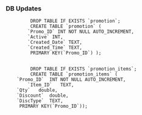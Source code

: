 ### DB Updates

             DROP TABLE IF EXISTS `promotion`;
             CREATE TABLE `promotion` (
            `Promo_ID` INT NOT NULL AUTO_INCREMENT,
            `Active` INT,
            `Created_Date` TEXT,
            `Created_Time` TEXT,
             PRIMARY KEY(`Promo_ID`) );

 
             DROP TABLE IF EXISTS `promotion_items`;
             CREATE TABLE `promotion_items` (
	    `Promo_ID`	INT NOT NULL AUTO_INCREMENT,
            `Item_ID`	TEXT,
	    `Qty`	double,
	    `Discount`	double,
	    `DiscType`	TEXT,
	     PRIMARY KEY(`Promo_ID`));
